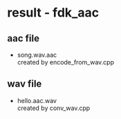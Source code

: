 result - fdk_aac
===============

## aac file
- song.wav.aac </br>
created by encode_from_wav.cpp </br>

## wav file
- hello.aac.wav </br>
created by conv_wav.cpp </br>

